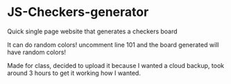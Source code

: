 # JS-Checkers-generator
Quick single page website that generates a checkers board

It can do random colors! uncomment line 101 and the board generated will have random colors!

Made for class, decided to upload it because I wanted a cloud backup, took around 3 hours to get it working how I wanted.
